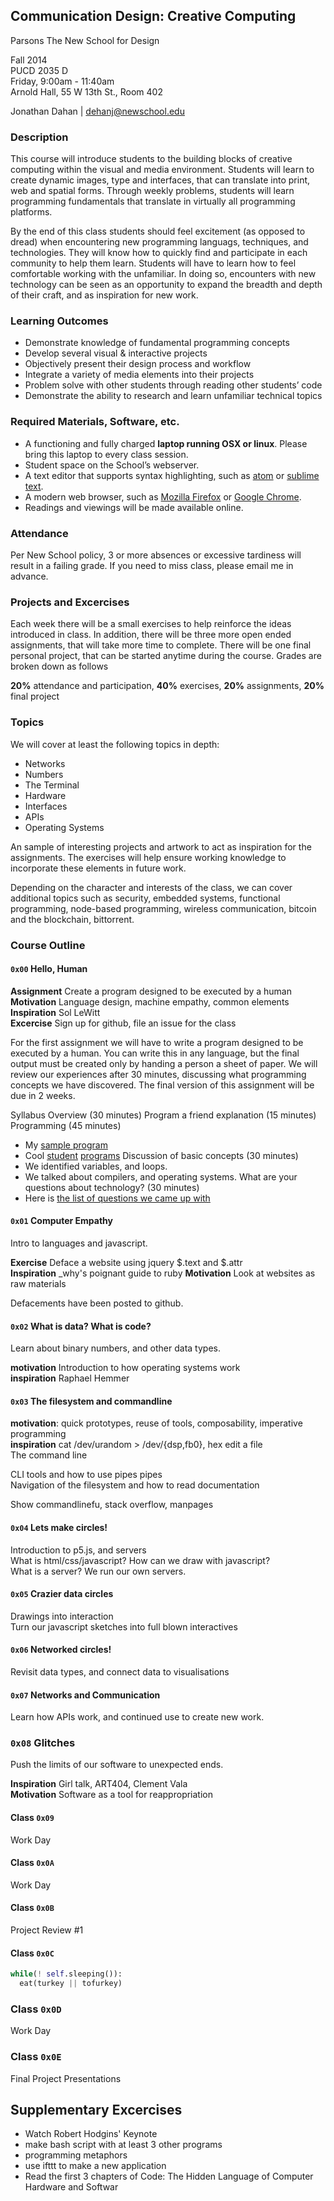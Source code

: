 ## Communication Design: Creative Computing
Parsons The New School for Design

Fall 2014  
PUCD 2035 D  
Friday, 9:00am - 11:40am  
Arnold Hall, 55 W 13th St., Room 402

Jonathan Dahan | dehanj@newschool.edu

### Description

This course will introduce students to the building blocks of creative computing within the visual and media environment. Students will learn to create dynamic images, type and interfaces, that can translate into print, web and spatial forms. Through weekly problems, students will learn programming fundamentals that translate in virtually all programming platforms.

By the end of this class students should feel excitement (as opposed to dread) when encountering new programming languags, techniques, and technologies. They will know how to quickly find and participate in each community to help them learn. Students will have to learn how to feel comfortable working with the unfamiliar. In doing so, encounters with new technology can be seen as an opportunity to expand the breadth and depth of their craft, and as inspiration for new work.

### Learning Outcomes

* Demonstrate knowledge of fundamental programming concepts
* Develop several visual & interactive projects
* Objectively present their design process and workflow
* Integrate a variety of media elements into their projects
* Problem solve with other students through reading other students’ code
* Demonstrate the ability to research and learn unfamiliar technical topics

### Required Materials, Software, etc.

+ A functioning and fully charged **laptop running OSX or linux**. Please bring this laptop to every class session.
+ Student space on the School’s webserver.
+ A text editor that supports syntax highlighting, such as [atom](atom.io) or [sublime text](sublimetext.com).
+ A modern web browser, such as [Mozilla Firefox](firefox.org) or [Google Chrome](google.com/chrome).
+ Readings and viewings will be made available online.

### Attendance

Per New School policy, 3 or more absences or excessive tardiness will result in a failing grade. If you need to miss class, please email me in advance.

### Projects and Excercises

Each week there will be a small exercises to help reinforce the ideas introduced in class. In addition, there will be three more open ended assignments, that will take more time to complete. There will be one final personal project, that can be started anytime during the course. Grades are broken down as follows

**20%** attendance and participation,
**40%** exercises,
**20%** assignments,
**20%** final project

### Topics

We will cover at least the following topics in depth:

- Networks
- Numbers
- The Terminal
- Hardware
- Interfaces
- APIs
- Operating Systems

An sample of interesting projects and artwork to act as inspiration for the assignments.
The exercises will help ensure working knowledge to incorporate these elements in future work.

Depending on the character and interests of the class, we can cover additional topics such as security, embedded systems, functional programming, node-based programming, wireless communication, bitcoin and the blockchain, bittorrent.

### Course Outline

#### `0x00` Hello, Human

**Assignment** Create a program designed to be executed by a human  
**Motivation** Language design, machine empathy, common elements  
**Inspiration** Sol LeWitt  
**Excercise** Sign up for github, file an issue for the class  

For the first assignment we will have to write a program designed to be executed by a human. You can write this in any language, but the final output must be created only by handing a person a sheet of paper. We will review our experiences after 30 minutes, discussing what programming concepts we have discovered. The final version of this assignment will be due in 2 weeks.

Syllabus Overview (30 minutes)
Program a friend explanation (15 minutes)
Programming (45 minutes)
 - My [sample program](0x01_human_program.md)
 - Cool [student](http://instagram.com/p/sSU-5zRxA0/) [programs](http://instagram.com/p/sSVD-uRxA7/)
Discussion of basic concepts (30 minutes)
 - We identified variables, and loops.
 - We talked about compilers, and operating systems.
What are your questions about technology? (30 minutes)
 - Here is [the list of questions we came up with](https://github.com/jedahan/pucd2035d/blob/master/questions.md)

#### `0x01` Computer Empathy

Intro to languages and javascript.

**Exercise** Deface a website using jquery $.text and $.attr  
**Inspiration** _why's poignant guide to ruby
**Motivation** Look at websites as raw materials

Defacements have been posted to github.

#### `0x02` What is data? What is code?

Learn about binary numbers, and other data types.

**motivation** Introduction to how operating systems work  
**inspiration** Raphael Hemmer

#### `0x03` The filesystem and commandline

**motivation**: quick prototypes, reuse of tools, composability, imperative programming  
**inspiration** cat /dev/urandom > /dev/{dsp,fb0}, hex edit a file  
The command line

CLI tools and how to use pipes pipes  
Navigation of the filesystem and how to read documentation  

Show commandlinefu, stack overflow, manpages  

#### `0x04` Lets make circles!

Introduction to p5.js, and servers   
What is html/css/javascript? How can we draw with javascript?  
What is a server? We run our own servers.  

#### `0x05` Crazier data circles

Drawings into interaction  
Turn our javascript sketches into full blown interactives  

#### `0x06` Networked circles!

Revisit data types, and connect data to visualisations  

#### `0x07` Networks and Communication

Learn how APIs work, and continued use to create new work.  

### `0x08` Glitches

Push the limits of our software to unexpected ends.

**Inspiration** Girl talk, ART404, Clement Vala  
**Motivation** Software as a tool for reappropriation  

#### Class `0x09`

Work Day

#### Class `0x0A`

Work Day

#### Class `0x0B`

Project Review #1

#### Class `0x0C`

```python
while(! self.sleeping()):
  eat(turkey || tofurkey)
```

### Class `0x0D`

Work Day

### Class `0x0E`

Final Project Presentations

## Supplementary Excercises

- Watch Robert Hodgins' Keynote
- make bash script with at least 3 other programs
- programming metaphors
- use ifttt to make a new application
- Read the first 3 chapters of Code: The Hidden Language of Computer Hardware and Softwar
